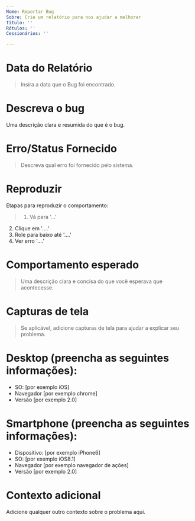 ```yaml
---
Nome: Reportar Bug
Sobre: Crie um relatório para nos ajudar a melhorar
Título: ''
Rótulos: ''
Cessionários: ''

---
```


# **Data do Relatório**
> Insira a data que o Bug foi encontrado.

# **Descreva o bug**
Uma descrição clara e resumida do que é o bug.

# Erro/Status Fornecido
> Descreva qual erro foi fornecido pelo sistema.

# **Reproduzir**
Etapas para reproduzir o comportamento:
> 1. Vá para '...'
2. Clique em '....'
3. Role para baixo até '....'
4. Ver erro '....'

# **Comportamento esperado**
> Uma descrição clara e concisa do que você esperava que acontecesse.

# **Capturas de tela**
> Se aplicável, adicione capturas de tela para ajudar a explicar seu problema.

# **Desktop (preencha as seguintes informações):**
 - SO: [por exemplo iOS]
 - Navegador [por exemplo chrome]
 - Versão [por exemplo 2.0]

# **Smartphone (preencha as seguintes informações):**
 - Dispositivo: [por exemplo iPhone6]
 - SO: [por exemplo iOS8.1]
 - Navegador [por exemplo navegador de ações]
 - Versão [por exemplo 2.0]

# **Contexto adicional**
Adicione qualquer outro contexto sobre o problema aqui.
